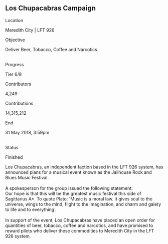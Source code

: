 ## Los Chupacabras Campaign

Location

Meredith City \| LFT 926

Objective

Deliver Beer, Tobacco, Coffee and Narcotics

\
Progress

Tier 6/8

Contributors

4,249

Contributions

14,315,212

End

31 May 2018, 3:59pm

\
Status

Finished

Los Chupacabras, an independent faction based in the LFT 926 system, has
announced plans for a musical event known as the Jailhouse Rock and
Blues Music Festival.\
\
A spokesperson for the group issued the following statement:\
Our hope is that this will be the greatest music festival this side of
Sagittarius A\*. To quote Plato: \'Music is a moral law. It gives soul
to the universe, wings to the mind, flight to the imagination, and charm
and gaiety to life and to everything\'.\
\
In support of the event, Los Chupacabras have placed an open order for
quantities of beer, tobacco, coffee and narcotics, and have promised to
reward pilots who deliver these commodities to Meredith City in the LFT
926 system.
